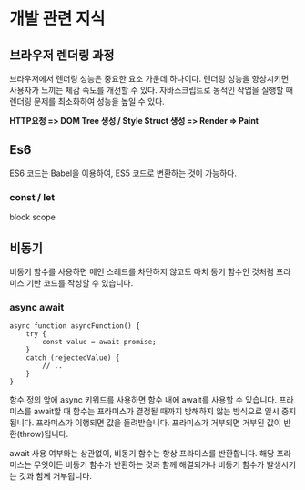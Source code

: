 # 개발 관련 지식

## 브라우저 렌더링 과정

브라우저에서 렌더링 성능은 중요한 요소 가운데 하나이다.
렌더링 성능을 향상시키면 사용자가 느끼는 체감 속도를 개선할 수 있다.
자바스크립트로 동적인 작업을 실행할 때 렌더링 문제를 최소화하여 성능을 높일 수 있다.

**HTTP요청 => DOM Tree 생성 / Style Struct 생성 => Render => Paint**

## Es6

ES6 코드는 Babel을 이용하여, ES5 코드로 변환하는 것이 가능하다.

### const / let

block scope

## 비동기

비동기 함수를 사용하면 메인 스레드를 차단하지 않고도 마치 동기 함수인 것처럼 프라미스 기반 코드를 작성할 수 있습니다.

### async await

```
async function asyncFunction() {
    try {
        const value = await promise;
    }
    catch (rejectedValue) {
        // ..
    }
}
```

함수 정의 앞에 async 키워드를 사용하면 함수 내에 await를 사용할 수 있습니다. 프라미스를 await할 때 함수는 프라미스가 결정될 때까지 방해하지 않는 방식으로 일시 중지됩니다. 프라미스가 이행되면 값을 돌려받습니다. 프라미스가 거부되면 거부된 값이 반환(throw)됩니다.

await 사용 여부와는 상관없이, 비동기 함수는 항상 프라미스를 반환합니다. 해당 프라미스는 무엇이든 비동기 함수가 반환하는 것과 함께 해결되거나 비동기 함수가 발생시키는 것과 함께 거부됩니다.
